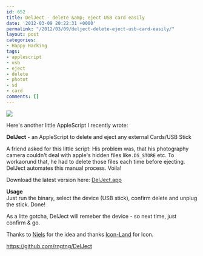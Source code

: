 ```yaml
---
id: 652
title: DelJect - delete &amp; eject USB card easily
date: '2012-03-09 20:22:31 +0000'
permalink: "/2012/03/09/delject-delete-eject-usb-card-easily/"
layout: post
categories:
- Happy Hacking
tags:
- applescript
- usb
- eject
- delete
- photot
- sd
- card
comments: []
---
```

![](http://www.veryicon.com/icon/png/Media/Play%20Stop%20Pause/Eject%20Normal%20Red.png)

Here's another little AppleScript I recently wrote:

**DelJect** - an AppleScript to delete and eject any external Cards/USB Stick

A friend asked for this little script: His problem was, that his photography camera couldn't deal with apple's hidden files like`.DS_STORE`&nbsp;etc. To workaorund that, he had to delete those files each time before ejecting. DelJect automates this manual process. Voila!

Download the latest version here:&nbsp;[DelJect.app](https://github.com/downloads/rngtng/DelJect/DelJect.dmg)

**Usage**  
Just run the binary, select the device (USB stick), confirm delete and unplug the stick. Done!

As a litte gotcha, DelJect will remeber the device - so next time, just confirm & go.

Thanks to&nbsp;[Niels](http://leuchtstoffk.de/)&nbsp;for the idea and thanks&nbsp;[Icon-Land](http://www.veryicon.com/icons/media/play-stop-pause/eject-normal-red.html)&nbsp;for Icon.

<https://github.com/rngtng/DelJect>